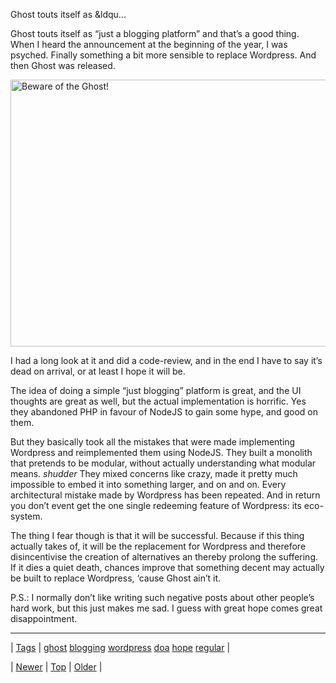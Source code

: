 <!--
title: Ghost touts itself as &ldquo;just a blogging platform&rdquo; and that&rsquo;s a good thing. When I heard the announcement at the beginning of the year, I was psyched. Finally something a bit more sensible to replace Wordpress. And then Ghost was released. I had a long look at it and did a code-review, and in the end I have to say it&rsquo;s dead on arrival, or at least I hope it will be. The idea of doing a simple &ldquo;just blogging&rdquo; platform is great, and the UI thoughts are great as well, but the actual implementation is horrific. Yes they abandoned PHP in favour of NodeJS to gain some hype, and good on them. But they basically took all the mistakes that were made implementing Wordpress and reimplemented them using NodeJS. They built a monolith that pretends to be modular, without actually understanding what modular means. shudder They mixed concerns like crazy, made it pretty much impossible to embed it into something larger, and on and on. Every architectural mistake made by Wordpress has been repeated. And in return you don&rsquo;t event get the one single redeeming feature of Wordpress
date: 2020-06-28T15:27:00.189Z
tags: ghost, blogging, wordpress, doa, hope, regular
-->


Ghost touts itself as &ldqu...

<p>Ghost touts itself as &ldquo;just a blogging platform&rdquo; and that&rsquo;s a good thing. When I heard the announcement at the beginning of the year, I was psyched. Finally something a bit more sensible to replace Wordpress. And then Ghost was released.</p>

<p><img src="http://farm4.staticflickr.com/3534/3916626559_ed021e944c_z.jpg" width="640" height="427" alt="Beware of the Ghost!"/></p>

<p>I had a long look at it and did a code-review, and in the end I have to say it&rsquo;s dead on arrival, or at least I hope it will be.</p>

<p>The idea of doing a simple &ldquo;just blogging&rdquo; platform is great, and the UI thoughts are great as well, but the actual implementation is horrific. Yes they abandoned PHP in favour of NodeJS to gain some hype, and good on them.</p>

<p>But they basically took all the mistakes that were made implementing Wordpress and reimplemented them using NodeJS. They built a monolith that pretends to be modular, without actually understanding what modular means. <em>shudder</em> They mixed concerns like crazy, made it pretty much impossible to embed it into something larger, and on and on. Every architectural mistake made by Wordpress has been repeated. And in return you don&rsquo;t event get the one single redeeming feature of Wordpress: its eco-system.</p>

<p>The thing I fear though is that it will be successful. Because if this thing actually takes of, it will be the replacement for Wordpress and therefore disincentivise the creation of alternatives an thereby prolong the suffering. If it dies a quiet death, chances improve that something decent may actually be built to replace Wordpress, &lsquo;cause Ghost ain&rsquo;t it.</p>

<p>P.S.: I normally don&rsquo;t like writing such negative posts about other people&rsquo;s hard work, but this just makes me sad. I guess with great hope comes great disappointment.</p>

<!--BOTTOM-POST-NAVIGATION-->
---

| [Tags](tags.md) | [ghost](tag-ghost.md) [blogging](tag-blogging.md) [wordpress](tag-wordpress.md) [doa](tag-doa.md) [hope](tag-hope.md) [regular](tag-regular.md) |

| [Newer](67251287415.md) | [Top](index.md) | [Older](67252169036.md) |